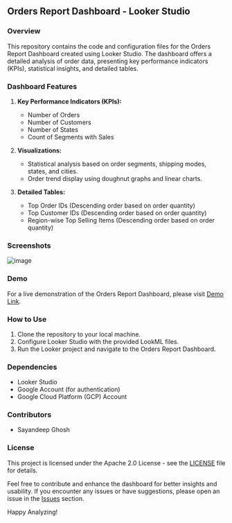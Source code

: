 ## Orders Report Dashboard - Looker Studio

### Overview

This repository contains the code and configuration files for the Orders Report Dashboard created using Looker Studio. The dashboard offers a detailed analysis of order data, presenting key performance indicators (KPIs), statistical insights, and detailed tables.

### Dashboard Features

1. **Key Performance Indicators (KPIs):**
   - Number of Orders
   - Number of Customers
   - Number of States
   - Count of Segments with Sales

2. **Visualizations:**
   - Statistical analysis based on order segments, shipping modes, states, and cities.
   - Order trend display using doughnut graphs and linear charts.

3. **Detailed Tables:**
   - Top Order IDs (Descending order based on order quantity)
   - Top Customer IDs (Descending order based on order quantity)
   - Region-wise Top Selling Items (Descending order based on order quantity)

### Screenshots

![image](https://github.com/Sayan-15/Orders_Report-Looker_Studio_Dashboard/assets/72929741/c1976e72-78da-4c88-9c25-9dbbcac83bd0)


### Demo

For a live demonstration of the Orders Report Dashboard, please visit [Demo Link](#).

### How to Use

1. Clone the repository to your local machine.
2. Configure Looker Studio with the provided LookML files.
3. Run the Looker project and navigate to the Orders Report Dashboard.

### Dependencies

- Looker Studio
- Google Account (for authentication)
- Google Cloud Platform (GCP) Account

### Contributors

- Sayandeep Ghosh

### License

This project is licensed under the Apache 2.0 License - see the [LICENSE](https://github.com/Sayan-15/Orders_Report-Looker_Studio_Dashboard/blob/main/LICENSE) file for details.

Feel free to contribute and enhance the dashboard for better insights and usability. If you encounter any issues or have suggestions, please open an issue in the [Issues](/issues) section.

Happy Analyzing!
